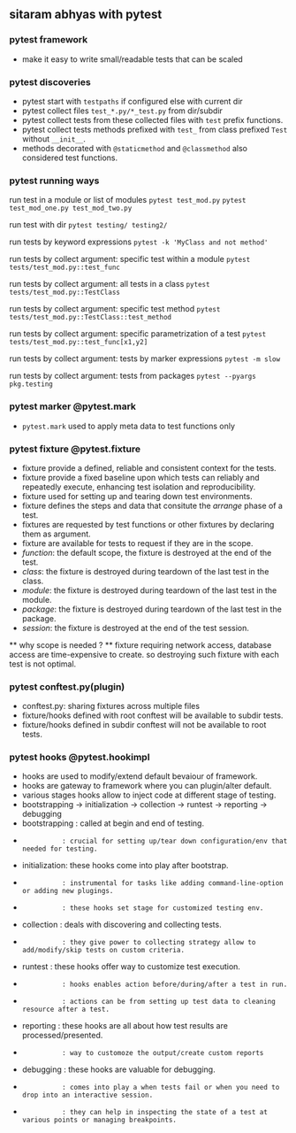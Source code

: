 ## sitaram abhyas with pytest

### pytest framework
- make it easy to write small/readable tests that can be scaled

### pytest discoveries
- pytest start with `testpaths` if configured else with current dir
- pytest collect files `test_*.py/*_test.py` from dir/subdir
- pytest collect tests from these collected files with `test` prefix functions.
- pytest collect tests methods prefixed with `test_` from class prefixed `Test` without `__init__`.
- methods decorated with `@staticmethod` and `@classmethod` also considered test functions.

### pytest running ways

run test in a module or list of modules
`pytest test_mod.py`
`pytest test_mod_one.py test_mod_two.py`

run test with dir
`pytest testing/ testing2/`

run tests by keyword expressions
`pytest -k 'MyClass and not method'`

run tests by collect argument: specific test within a module
`pytest tests/test_mod.py::test_func`

run tests by collect argument: all tests in a class
`pytest tests/test_mod.py::TestClass`

run tests by collect argument: specific test method
`pytest tests/test_mod.py::TestClass::test_method`

run tests by collect argument: specific parametrization of a test
`pytest tests/test_mod.py::test_func[x1,y2]`

run tests by collect argument: tests by marker expressions
`pytest -m slow`

run tests by collect argument:  tests from packages
`pytest --pyargs pkg.testing`


### pytest marker @pytest.mark
- `pytest.mark` used to apply meta data to test functions only


### pytest fixture @pytest.fixture
- fixture provide a defined, reliable and consistent context for the tests.
- fixture provide a fixed baseline upon which tests can reliably and repeatedly execute, enhancing test isolation and reproducibility.
- fixture used for setting up and tearing down test environments.
- fixture defines the steps and data that consitute the *arrange* phase of a test.
- fixtures are requested by test functions or other fixtures by declaring them as argument.
- fixture are available for tests to request if they are in the scope.
- *function*: the default scope, the fixture is destroyed at the end of the test.
- *class*: the fixture is destroyed during teardown of the last test in the class.
- *module*: the fixture is destroyed during teardown of the last test in the module.
- *package*: the fixture is destroyed during teardown of the last test in the package.
- *session*: the fixture is destroyed at the end of the test session.

** why scope is needed ? **
fixture requiring network access, database access are time-expensive to create.
so destroying such fixture with each test is not optimal.


### pytest conftest.py(plugin)
- conftest.py: sharing fixtures across multiple files
- fixture/hooks defined with root conftest will be available to subdir tests.
- fixture/hooks defined in subdir conftest will not be available to root tests.



### pytest hooks @pytest.hookimpl
- hooks are used to modify/extend default bevaiour of framework.
- hooks are gateway to framework where you can plugin/alter default.
- various stages hooks allow to inject code at different stage of testing.
- bootstrapping -> initialization -> collection -> runtest -> reporting -> debugging
- bootstrapping : called at begin and end of testing.
-               : crucial for setting up/tear down configuration/env that needed for testing.
- initialization: these hooks come into play after bootstrap.
-               : instrumental for tasks like adding command-line-option or adding new plugings.
-               : these hooks set stage for customized testing env.
- collection    : deals with discovering and collecting tests.
-               : they give power to collecting strategy allow to add/modify/skip tests on custom criteria.
- runtest       : these hooks offer way to customize test execution.
-               : hooks enables action before/during/after a test in run.
-               : actions can be from setting up test data to cleaning resource after a test.
- reporting     : these hooks are all about how test results are processed/presented.
-               : way to customoze the output/create custom reports
- debugging     : these hooks are valuable for debugging.
-               : comes into play a when tests fail or when you need to drop into an interactive session.
-               : they can help in inspecting the state of a test at various points or managing breakpoints.



